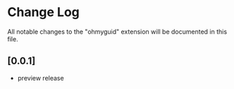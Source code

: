 # Change Log

All notable changes to the "ohmyguid" extension will be documented in this file.

## [0.0.1]

- preview release
